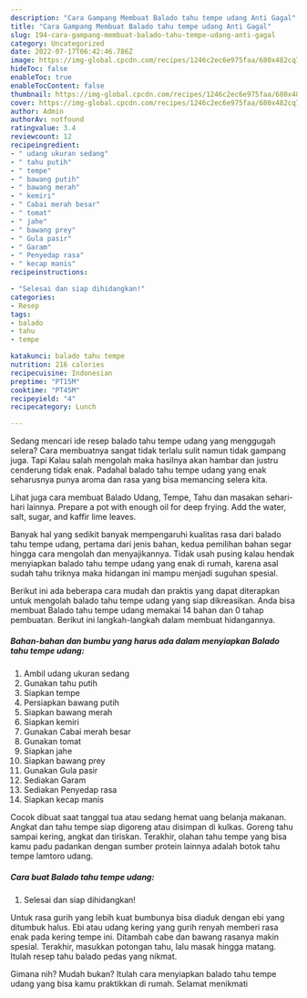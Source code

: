 ```yaml
---
description: "Cara Gampang Membuat Balado tahu tempe udang Anti Gagal"
title: "Cara Gampang Membuat Balado tahu tempe udang Anti Gagal"
slug: 194-cara-gampang-membuat-balado-tahu-tempe-udang-anti-gagal
category: Uncategorized
date: 2022-07-17T06:42:46.786Z
image: https://img-global.cpcdn.com/recipes/1246c2ec6e975faa/680x482cq70/balado-tahu-tempe-udang-foto-resep-utama.jpg
hideToc: false
enableToc: true
enableTocContent: false
thumbnail: https://img-global.cpcdn.com/recipes/1246c2ec6e975faa/680x482cq70/balado-tahu-tempe-udang-foto-resep-utama.jpg
cover: https://img-global.cpcdn.com/recipes/1246c2ec6e975faa/680x482cq70/balado-tahu-tempe-udang-foto-resep-utama.jpg
author: Admin
authorAv: notfound
ratingvalue: 3.4
reviewcount: 12
recipeingredient:
- " udang ukuran sedang"
- " tahu putih"
- " tempe"
- " bawang putih"
- " bawang merah"
- " kemiri"
- " Cabai merah besar"
- " tomat"
- " jahe"
- " bawang prey"
- " Gula pasir"
- " Garam"
- " Penyedap rasa"
- " kecap manis"
recipeinstructions:

- "Selesai dan siap dihidangkan!"
categories:
- Resep
tags:
- balado
- tahu
- tempe

katakunci: balado tahu tempe 
nutrition: 216 calories
recipecuisine: Indonesian
preptime: "PT15M"
cooktime: "PT45M"
recipeyield: "4"
recipecategory: Lunch

---
```



Sedang mencari ide resep balado tahu tempe udang yang menggugah selera? Cara membuatnya sangat tidak terlalu sulit namun tidak gampang juga. Tapi Kalau salah mengolah maka hasilnya akan hambar dan justru cenderung tidak enak. Padahal balado tahu tempe udang yang enak seharusnya punya aroma dan rasa yang bisa memancing selera kita.


Lihat juga cara membuat Balado Udang, Tempe, Tahu dan masakan sehari-hari lainnya. Prepare a pot with enough oil for deep frying. Add the water, salt, sugar, and kaffir lime leaves.

Banyak hal yang sedikit banyak mempengaruhi kualitas rasa dari balado tahu tempe udang, pertama dari jenis bahan, kedua pemilihan bahan segar hingga cara mengolah dan menyajikannya. Tidak usah pusing kalau hendak menyiapkan balado tahu tempe udang yang enak di rumah, karena asal sudah tahu triknya maka hidangan ini mampu menjadi suguhan spesial.


Berikut ini ada beberapa cara mudah dan praktis yang dapat diterapkan untuk mengolah balado tahu tempe udang yang siap dikreasikan. Anda bisa membuat Balado tahu tempe udang memakai 14 bahan dan 0 tahap pembuatan. Berikut ini langkah-langkah dalam membuat hidangannya.

<!--inarticleads1-->

##### Bahan-bahan dan bumbu yang harus ada dalam menyiapkan Balado tahu tempe udang:

1. Ambil  udang ukuran sedang
1. Gunakan  tahu putih
1. Siapkan  tempe
1. Persiapkan  bawang putih
1. Siapkan  bawang merah
1. Siapkan  kemiri
1. Gunakan  Cabai merah besar
1. Gunakan  tomat
1. Siapkan  jahe
1. Siapkan  bawang prey
1. Gunakan  Gula pasir
1. Sediakan  Garam
1. Sediakan  Penyedap rasa
1. Siapkan  kecap manis


Cocok dibuat saat tanggal tua atau sedang hemat uang belanja makanan. Angkat dan tahu tempe siap digoreng atau disimpan di kulkas. Goreng tahu sampai kering, angkat dan tiriskan. Terakhir, olahan tahu tempe yang bisa kamu padu padankan dengan sumber protein lainnya adalah botok tahu tempe lamtoro udang. 

<!--inarticleads2-->

##### Cara buat Balado tahu tempe udang:


1. Selesai dan siap dihidangkan!

Untuk rasa gurih yang lebih kuat bumbunya bisa diaduk dengan ebi yang ditumbuk halus. Ebi atau udang kering yang gurih renyah memberi rasa enak pada kering tempe ini. Ditambah cabe dan bawang rasanya makin spesial. Terakhir, masukkan potongan tahu, lalu masak hingga matang. Itulah resep tahu balado pedas yang nikmat. 

Gimana nih? Mudah bukan? Itulah cara menyiapkan balado tahu tempe udang yang bisa kamu praktikkan di rumah. Selamat menikmati
